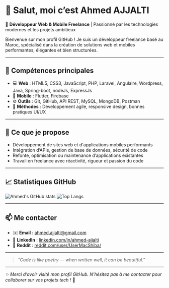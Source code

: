 # 👋 Salut, moi c’est Ahmed AJJALTI

🎯 **Développeur Web & Mobile Freelance** | Passionné par les technologies modernes et les projets ambitieux

Bienvenue sur mon profil GitHub ! Je suis un développeur freelance basé au Maroc, spécialisé dans la création de solutions web et mobiles performantes, élégantes et bien structurées.

---

## 🧰 Compétences principales

- 💻 **Web** : HTML5, CSS3, JavaScript, PHP, Laravel, Angulaire, Wordpress, Java, Spring-boot, nodeJs, ExpressJs
- 📱 **Mobile** : Flutter, Firebase  
- ⚙️ **Outils** : Git, GitHub, API REST, MySQL, MongoDB, Postman  
- 🎯 **Méthodes** : Développement agile, responsive design, bonnes pratiques UI/UX

---

## 🚀 Ce que je propose

- Développement de sites web et d'applications mobiles performants  
- Intégration d’APIs, gestion de base de données, sécurité de code  
- Refonte, optimisation ou maintenance d’applications existantes  
- Travail en freelance avec réactivité, rigueur et passion du code

---

## 📈 Statistiques GitHub

![Ahmed's GitHub stats](https://github-readme-stats.vercel.app/api?username=ajjalti&show_icons=true&theme=radical)
![Top Langs](https://github-readme-stats.vercel.app/api/top-langs/?username=ajjalti&layout=compact&theme=radical)

---

## 📫 Me contacter

- ✉️ **Email** : [ahmed.ajjalti@gmail.com](mailto:ahmed.ajjalti@gmail.com)  
- 💼 **LinkedIn** : [linkedin.com/in/ahmed-ajjalti](https://www.linkedin.com/in/ahmed-ajjalti/)
- 💼 **Reddit** : [reddit.com/user/UserMacShiba/](https://www.reddit.com/user/UserMacShiba/)

---

> *“Code is like poetry — when written well, it can be beautiful.”*

---

_✨ Merci d’avoir visité mon profil GitHub. N’hésitez pas à me contacter pour collaborer sur vos projets tech !_ 🙌
